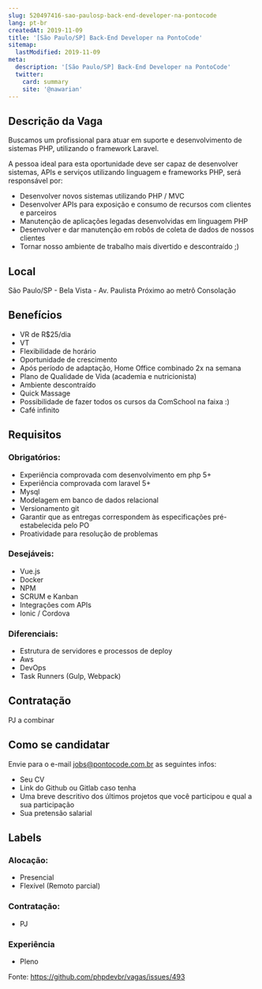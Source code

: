 ```yaml
---
slug: 520497416-sao-paulosp-back-end-developer-na-pontocode
lang: pt-br
createdAt: 2019-11-09
title: '[São Paulo/SP] Back-End Developer na PontoCode'
sitemap:
  lastModified: 2019-11-09
meta:
  description: '[São Paulo/SP] Back-End Developer na PontoCode'
  twitter:
    card: summary
    site: '@nawarian'
---
```


## Descrição da Vaga

Buscamos um profissional para atuar em suporte e desenvolvimento de sistemas PHP, utilizando o framework Laravel.

A pessoa ideal para esta oportunidade deve ser capaz de desenvolver sistemas, APIs e serviços utilizando linguagem e frameworks PHP, será responsável por:
* Desenvolver novos sistemas utilizando PHP / MVC
* Desenvolver APIs para exposição e consumo de recursos com clientes e parceiros
* Manutenção de aplicações legadas desenvolvidas em linguagem PHP
* Desenvolver e dar manutenção em robôs de coleta de dados de nossos clientes
* Tornar nosso ambiente de trabalho mais divertido e descontraído ;)

## Local
São Paulo/SP - Bela Vista - Av. Paulista Próximo ao metrô Consolação

## Benefícios
* VR de R$25/dia
* VT
* Flexibilidade de horário
* Oportunidade de crescimento
* Após período de adaptação, Home Office combinado 2x na semana
* Plano de Qualidade de Vida (academia e nutricionista)
* Ambiente descontraído
* Quick Massage
* Possibilidade de fazer todos os cursos da ComSchool na faixa :)
* Café infinito

## Requisitos
### Obrigatórios:
* Experiência comprovada com desenvolvimento em php 5+
* Experiência comprovada com laravel 5+
* Mysql
* Modelagem em banco de dados relacional
* Versionamento git
* Garantir que as entregas correspondem às especificações pré-estabelecida pelo PO
* Proatividade para resolução de problemas

### Desejáveis:
* Vue.js
* Docker
* NPM
* SCRUM e Kanban
* Integrações com APIs
* Ionic / Cordova

### Diferenciais:
* Estrutura de servidores e processos de deploy
* Aws
* DevOps
* Task Runners (Gulp, Webpack)

## Contratação
PJ a combinar

## Como se candidatar
Envie para o e-mail jobs@pontocode.com.br as seguintes infos:
* Seu CV
* Link do Github ou Gitlab caso tenha
* Uma breve descritivo dos últimos projetos que você participou e qual a sua participação
* Sua pretensão salarial

## Labels
### Alocação:
- Presencial
- Flexível (Remoto parcial)

### Contratação:
- PJ

### Experiência
- Pleno

Fonte: https://github.com/phpdevbr/vagas/issues/493